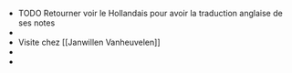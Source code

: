 - TODO Retourner voir le Hollandais pour avoir la traduction anglaise de ses notes
-
- Visite chez [[Janwillen Vanheuvelen]]
-
-